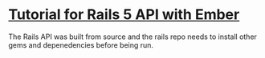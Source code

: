 # [Tutorial for Rails 5 API with Ember](http://wyeworks.com/blog/2015/6/30/how-to-build-a-rails-5-api-only-and-ember-application)

The Rails API was built from source and the rails repo needs to install other
gems and depenedencies before being run.
